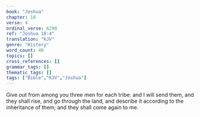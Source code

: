 ```yaml
---
book: "Joshua"
chapter: 18
verse: 4
ordinal_verse: 6298
ref: "Joshua 18:4"
translation: "KJV"
genre: "History"
word_count: 40
topics: []
cross_references: []
grammar_tags: []
thematic_tags: []
tags: ["Bible","KJV","Joshua"]
---
```

Give out from among you three men for each tribe: and I will send them, and they shall rise, and go through the land, and describe it according to the inheritance of them; and they shall come again to me.
